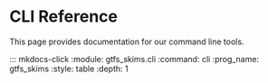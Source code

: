 # CLI Reference

This page provides documentation for our command line tools.

::: mkdocs-click
    :module: gtfs_skims.cli
    :command: cli
    :prog_name: gtfs_skims
    :style: table
    :depth: 1
